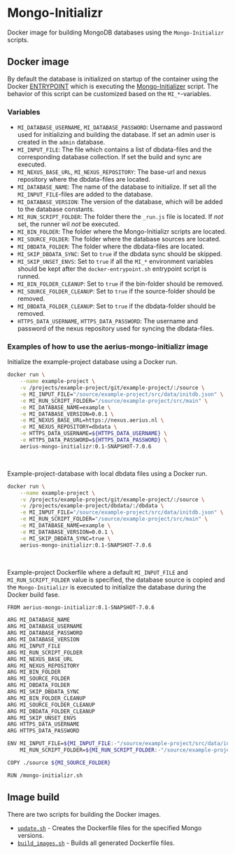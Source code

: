 # Mongo-Initializr

Docker image for building MongoDB databases using the `Mongo-Initializr` scripts.

## Docker image

By default the database is initialized on startup of the container using the Docker [ENTRYPOINT](docker/docker-entrypoint.sh) which is executing the [Mongo-Initializer](docker/mongo-initializer.sh) script. The behavior of this script can be customized based on the `MI_*`-variables.

### Variables

* `MI_DATABASE_USERNAME`, `MI_DATABASE_PASSWORD`: Username and password used for initializing and building the database. If set an admin user is created in the `admin` database.
* `MI_INPUT_FILE`: The file which contains a list of dbdata-files and the corresponding database collection. If set the build and sync are executed.
* `MI_NEXUS_BASE_URL`, `MI_NEXUS_REPOSITORY`: The base-url and nexus repository where the dbdata-files are located.
* `MI_DATABASE_NAME`: The name of the database to initialize. If set all the `MI_INPUT_FILE`-files are added to the database.
* `MI_DATABASE_VERSION`: The version of the database, which will be added to the database constants. 
* `MI_RUN_SCRIPT_FOLDER`: The folder there the `_run.js` file is located. If *not* set, the runner wil *not* be executed.
* `MI_BIN_FOLDER`: The folder where the Mongo-Initializr scripts are located.
* `MI_SOURCE_FOLDER`: The folder where the database sources are located.
* `MI_DBDATA_FOLDER`: The folder where the dbdata-files are located.
* `MI_SKIP_DBDATA_SYNC`: Set to `true` if the dbdata sync should be skipped.
* `MI_SKIP_UNSET_ENVS`: Set to `true` if all the `MI_*` environment variables should be kept after the `docker-entrypoint.sh` entrypoint script is runned.
* `MI_BIN_FOLDER_CLEANUP`: Set to `true` if the bin-folder should be removed.
* `MI_SOURCE_FOLDER_CLEANUP`: Set to `true` if the source-folder should be removed.
* `MI_DBDATA_FOLDER_CLEANUP`: Set to `true` if the dbdata-folder should be removed.
* `HTTPS_DATA_USERNAME`, `HTTPS_DATA_PASSWORD`: The username and password of the nexus repository used for syncing the dbdata-files.

### Examples of how to use the aerius-mongo-initializr image

Initialize the example-project database using a Docker run.
``` bash
docker run \
	--name example-project \
	-v /projects/example-project/git/example-project/:/source \
	-e MI_INPUT_FILE="/source/example-project/src/data/initdb.json" \
	-e MI_RUN_SCRIPT_FOLDER="/source/example-project/src/main" \
	-e MI_DATABASE_NAME=example \
	-e MI_DATABASE_VERSION=0.0.1 \
	-e MI_NEXUS_BASE_URL=https://nexus.aerius.nl \
	-e MI_NEXUS_REPOSITORY=dbdata \
	-e HTTPS_DATA_USERNAME=${HTTPS_DATA_USERNAME} \
	-e HTTPS_DATA_PASSWORD=${HTTPS_DATA_PASSWORD} \
	aerius-mongo-initializr:0.1-SNAPSHOT-7.0.6
```

<br>

Example-project-database with local dbdata files using a Docker run.
``` bash
docker run \
	--name example-project \
	-v /projects/example-project/git/example-project/:/source \
	-v /projects/example-project/dbdata/:/dbdata \
	-e MI_INPUT_FILE="/source/example-project/src/data/initdb.json" \
	-e MI_RUN_SCRIPT_FOLDER="/source/example-project/src/main" \
	-e MI_DATABASE_NAME=example \
	-e MI_DATABASE_VERSION=0.0.1 \
	-e MI_SKIP_DBDATA_SYNC=true \
	aerius-mongo-initializr:0.1-SNAPSHOT-7.0.6
```

<br>

Example-project Dockerfile where a default `MI_INPUT_FILE` and `MI_RUN_SCRIPT_FOLDER` value is specified, the database source is copied and the `Mongo-Initializr` is executed to initialize the database during the Docker build fase.
```bash
FROM aerius-mongo-initializr:0.1-SNAPSHOT-7.0.6

ARG MI_DATABASE_NAME
ARG MI_DATABASE_USERNAME
ARG MI_DATABASE_PASSWORD
ARG MI_DATABASE_VERSION
ARG MI_INPUT_FILE
ARG MI_RUN_SCRIPT_FOLDER
ARG MI_NEXUS_BASE_URL
ARG MI_NEXUS_REPOSITORY
ARG MI_BIN_FOLDER
ARG MI_SOURCE_FOLDER
ARG MI_DBDATA_FOLDER
ARG MI_SKIP_DBDATA_SYNC
ARG MI_BIN_FOLDER_CLEANUP
ARG MI_SOURCE_FOLDER_CLEANUP
ARG MI_DBDATA_FOLDER_CLEANUP
ARG MI_SKIP_UNSET_ENVS
ARG HTTPS_DATA_USERNAME
ARG HTTPS_DATA_PASSWORD

ENV MI_INPUT_FILE=${MI_INPUT_FILE:-"/source/example-project/src/data/initdb.json"} \
    MI_RUN_SCRIPT_FOLDER=${MI_RUN_SCRIPT_FOLDER:-"/source/example-project/src/main"}

COPY ./source ${MI_SOURCE_FOLDER}

RUN /mongo-initializr.sh
```

## Image build

There are two scripts for building the Docker images.
* [`update.sh`](update.sh) - Creates the Dockerfile files for the specified Mongo versions.
* [`build_images.sh`](build_images.sh) - Builds all generated Dockerfile files.
